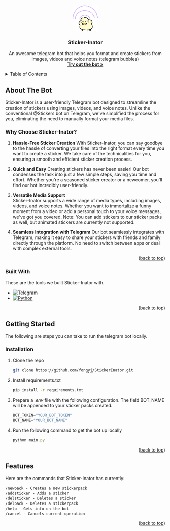 <a name="readme-top"></a>

<!-- PROJECT LOGO -->
<br />
<div align="center">
  <img src="src\stickerinator.jpg" alt="Logo" width="80" height="80">

  <h3 align="center">Sticker-Inator</h3>

  <p align="center">
    An awesome telegram bot that helps you format and create stickers from <br> images, videos and voice notes (telegram bubbles)
    <br />
    <a href="https://t.me/StickerinatorBot"><strong>Try out the bot »</strong></a>
    <br />
  </p>
</div>



<!-- TABLE OF CONTENTS -->
<details>
  <summary>Table of Contents</summary>
  <ol>
    <li>
      <a href="#about-the-bot">About The Bot</a>
      <ul>
        <li><a href="#built-with">Built With</a></li>
      </ul>
    </li>
    <li>
      <a href="#getting-started">Getting Started</a>
      <ul>
        <li><a href="#installation">Installation</a></li>
      </ul>
    </li>
    <li><a href="#features">Features</a></li>
  </ol>
</details>



<!-- ABOUT THE BOT -->
## About The Bot

Sticker-Inator is a user-friendly Telegram bot designed to streamline the creation of stickers using images, videos, and voice notes. Unlike the conventional @Stickers bot on Telegram, we've simplified the process for you, eliminating the need to manually format your media files.

### Why Choose Sticker-Inator? 
1. <b>Hassle-Free Sticker Creation</b>
With Sticker-Inator, you can say goodbye to the hassle of converting your files into the right format every time you want to create a sticker. We take care of the technicalities for you, ensuring a smooth and efficient sticker creation process. 
 
2. <b>Quick and Easy</b> 
Creating stickers has never been easier! Our bot condenses the task into just a few simple steps, saving you time and effort. Whether you're a seasoned sticker creator or a newcomer, you'll find our bot incredibly user-friendly. 
 
3. <b>Versatile Media Support</b>  
Sticker-Inator supports a wide range of media types, including images, videos, and voice notes. Whether you want to immortalize a funny moment from a video or add a personal touch to your voice messages, we've got you covered. Note: You can add stickers to our sticker packs as well, but animated stickers are currently not supported.
 
4. <b>Seamless Integration with Telegram</b>
Our bot seamlessly integrates with Telegram, making it easy to share your stickers with friends and family directly through the platform. No need to switch between apps or deal with complex external tools.


<p align="right">(<a href="#readme-top">back to top</a>)</p>



### Built With

These are the tools we built Sticker-Inator with.

* [![Telegram]][Tele-url]
* [![Python]][Python-url]

<p align="right">(<a href="#readme-top">back to top</a>)</p>



<!-- GETTING STARTED -->
## Getting Started

The following are steps you can take to run the telegram bot locally. 

### Installation

1. Clone the repo
   ```sh
   git clone https://github.com/fongyj/StickerInator.git
   ```
2. Install requirements.txt
   ```sh
   pip install -r requirements.txt
   ```
3. Prepare a <i>.env</i> file with the following configuration. The field BOT_NAME will be appended to your sticker packs created.
   ```js
   BOT_TOKEN="YOUR_BOT_TOKEN"
   BOT_NAME="YOUR_BOT_NAME"
   ```
4. Run the following command to get the bot up locally
   ```js
   python main.py
   ```

<p align="right">(<a href="#readme-top">back to top</a>)</p>



<!-- Features EXAMPLES -->
## Features

Here are the commands that Sticker-Inator has currently:

```
/newpack - Creates a new stickerpack
/addsticker - Adds a sticker
/delsticker - Deletes a sticker
/delpack - Deletes a stickerpack
/help - Gets info on the bot
/cancel - Cancels current operation
```
<p align="right">(<a href="#readme-top">back to top</a>)</p>

<!-- MARKDOWN LINKS & IMAGES -->
[Telegram]: https://img.shields.io/badge/Telegram-2CA5E0?style=for-the-badge&logo=telegram&logoColor=white
[Tele-url]: https://python-telegram-bot.org/
[Python]: https://img.shields.io/badge/python-3670A0?style=for-the-badge&logo=python&logoColor=ffdd54
[Python-url]: https://docs.python.org/3/
